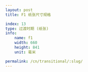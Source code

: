 ```yaml
---
layout: post
title: F1 纸张尺寸规格

index: 13
type: 过渡时期 (纸张)
info:
    name: f1
    width: 660
    height: 841
    unit: 毫米

permalink: /cn/transitional/:slug/
---
```



